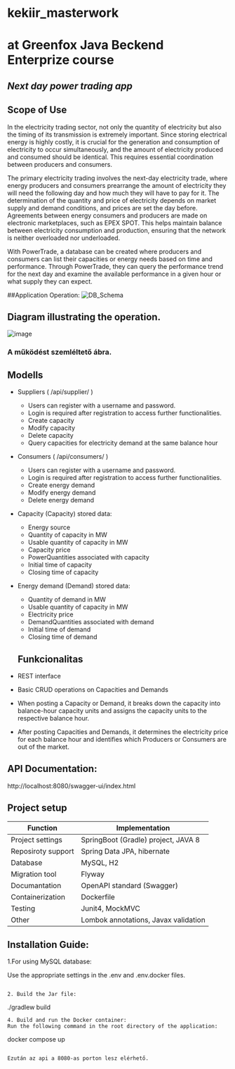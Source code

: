 # kekiir_masterwork
# at Greenfox Java Beckend Enterprize course

## _Next day power trading app_

## Scope of Use

In the electricity trading sector, not only the quantity of electricity but also the timing of its transmission is extremely important. Since storing electrical energy is highly costly, it is crucial for the generation and consumption of electricity to occur simultaneously, and the amount of electricity produced and consumed should be identical. This requires essential coordination between producers and consumers.

The primary electricity trading involves the next-day electricity trade, where energy producers and consumers prearrange the amount of electricity they will need the following day and how much they will have to pay for it. The determination of the quantity and price of electricity depends on market supply and demand conditions, and prices are set the day before. Agreements between energy consumers and producers are made on electronic marketplaces, such as EPEX SPOT. This helps maintain balance between electricity consumption and production, ensuring that the network is neither overloaded nor underloaded.

With PowerTrade, a database can be created where producers and consumers can list their capacities or energy needs based on time and performance. Through PowerTrade, they can query the performance trend for the next day and examine the available performance in a given hour or what supply they can expect.


##Application Operation:
![DB_Schema](https://user-images.githubusercontent.com/105811419/232657598-7ca687ed-97ff-44c9-9bb1-dcd4b7186f4e.png)

## Diagram illustrating the operation.

![image](https://user-images.githubusercontent.com/105811419/232667247-eb7766a5-c66b-48d1-89c4-cabe3f06f24b.png)
### A működést szemléltető ábra.

## Modells
- Suppliers ( /api/supplier/ )

    - Users can register with a username and password.
    - Login is required after registration to access further functionalities.
    - Create capacity
    - Modify capacity
    - Delete capacity
    - Query capacities for electricity demand at the same balance hour

- Consumers ( /api/consumers/ )

    - Users can register with a username and password.
    - Login is required after registration to access further functionalities.
    - Create energy demand
    - Modify energy demand
    - Delete energy demand

- Capacity (Capacity) stored data:

    - Energy source
    - Quantity of capacity in MW
    - Usable quantity of capacity in MW
    - Capacity price
    - PowerQuantities associated with capacity
    - Initial time of capacity
    - Closing time of capacity

- Energy demand (Demand) stored data:
    - Quantity of demand in MW
    - Usable quantity of capacity in MW
    - Electricity price
    - DemandQuantities associated with demand
    - Initial time of demand
    - Closing time of demand
    
    ## Funkcionalitas
- REST interface
- Basic CRUD operations on Capacities and Demands
- When posting a Capacity or Demand, it breaks down the capacity into balance-hour capacity units and assigns the capacity units to the respective balance hour.
- After posting Capacities and Demands, it determines the electricity price for each balance hour and identifies which Producers or Consumers are out of the market.

## API Documentation:
http://localhost:8080/swagger-ui/index.html

## Project setup
| Function | Implementation |
| ------ | ------ |
| Project settings | SpringBoot (Gradle) project, JAVA 8 |
| Reposiroty support | Spring Data JPA, hibernate |
| Database | MySQL, H2 |
| Migration tool | Flyway |
| Documantation | OpenAPI standard (Swagger) |
| Containerization | Dockerfile |
| Testing | Junit4, MockMVC |
|Other| Lombok annotations, Javax validation

## Installation Guide: 

1.For using MySQL database:

Use the appropriate settings in the .env and .env.docker files.
```

2. Build the Jar file:
```
./gradlew build
   ```
4. Build and run the Docker container:
Run the following command in the root directory of the application:

```
docker compose up
```

Ezután az api a 8080-as porton lesz elérhető.
    
